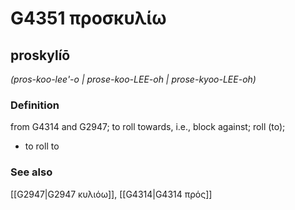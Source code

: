 # G4351 προσκυλίω

## proskylíō

_(pros-koo-lee'-o | prose-koo-LEE-oh | prose-kyoo-LEE-oh)_

### Definition

from G4314 and G2947; to roll towards, i.e., block against; roll (to); 

- to roll to

### See also

[[G2947|G2947 κυλιόω]], [[G4314|G4314 πρός]]
